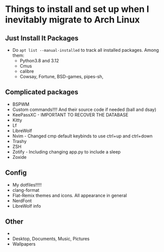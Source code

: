# Things to install and set up when I inevitably migrate to Arch Linux

## Just Install It Packages
- Do `apt list --manual-installed` to track all installed packages. Among them:
    - Python3.8 and 3.12
    - Cmus 
    - calibre
    - Cowsay, Fortune, BSD-games, pipes-sh, 

## Complicated packages
- BSPWM
- Custom commands!!!! And their source code if needed (ball and dsay)
- KeePassXC - IMPORTANT TO RECOVER THE DATABASE
- Kitty
- Lf
- LibreWolf
- Nvim - Changed cmp default keybinds to use ctrl+up and ctrl+down
- Trashy
- ZSH
- Zotify - Including changing app.py to include a sleep
- Zoxide

## Config
- My dotfiles!!!!!
- clang-format
- Flat-Remix themes and icons. All appearance in general
- NerdFont
- LibreWolf info

## Other
- 
- Desktop, Documents, Music, Pictures
- Wallpapers

